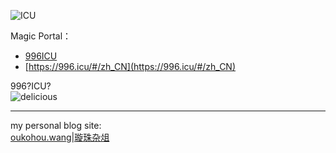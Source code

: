 ![ICU](https://s1.ax2x.com/2019/03/28/5GYCnl.png)  
  
Magic Portal：  
- [996ICU](https://github.com/996icu/996.ICU)  
- [https://996.icu/#/zh_CN](https://996.icu/#/zh_CN)  
  
996?ICU?  
![delicious](https://s1.ax2x.com/2019/03/28/5GYLWJ.gif)  

---  

my personal blog site:   
[oukohou.wang|璇珠杂俎](https://www.oukohou.wang/)  
